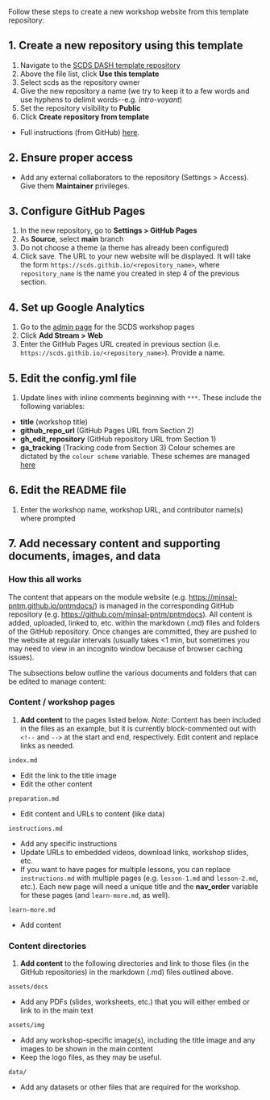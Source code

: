 Follow these steps to create a new workshop website from this template repository: 

## 1. Create a new repository using this template
1. Navigate to the [SCDS DASH template repository](https://github.com/scds/dash-template)
2. Above the file list, click **Use this template**
3. Select scds as the repository owner 
4. Give the new repository a name (we try to keep it to a few words and use hyphens to delimit words--e.g. *intro-voyant*)
5. Set the repository visibility to **Public**
6. Click **Create repository from template**
- Full instructions (from GitHub) [here](https://docs.github.com/en/free-pro-team@latest/github/creating-cloning-and-archiving-repositories/creating-a-repository-from-a-template#creating-a-repository-from-a-template).

## 2. Ensure proper access
* Add any external collaborators to the repository (Settings > Access). Give them **Maintainer** privileges.

## 3. Configure GitHub Pages
1. In the new repository, go to **Settings > GitHub Pages**
2. As **Source**, select **main** branch
3. Do not choose a theme (a theme has already been configured) 
4. Click save. The URL to your new website will be displayed. It will take the form ```https://scds.githib.io/<repository_name>```, where ```repository_name``` is the name you created in step 4 of the previous section. 

## 4. Set up Google Analytics
1. Go to the [admin page](https://analytics.google.com/analytics/web/#/a2574088p251711101/admin) for the SCDS workshop pages
2. Click **Add Stream > Web**
3. Enter the GitHub Pages URL created in previous section (i.e. ```https://scds.githib.io/<repository_name>```). Provide a name.

## 5. Edit the config.yml file 
1. Update lines with inline comments beginning with ```***```. These include the following variables:
  - **title** (workshop title)
  - **github_repo_url** (GitHub Pages URL from Section 2)
  - **gh_edit_repository** (GitHub repository URL from Section 1)
  - **ga_tracking** (Tracking code from Section 3)
Colour schemes are dictated by the ```colour scheme``` variable. These schemes are managed [here](https://github.com/scds/just-the-docs/tree/master/_sass/color_schemes)
  
## 6. Edit the README file 
1. Enter the workshop name, workshop URL, and contributor name(s) where prompted

## 7. Add necessary content and supporting documents, images, and data  
### How this all works  
The content that appears on the module website (e.g. https://minsal-pntm.github.io/pntmdocs/) is managed in the corresponding GitHub repository (e.g. https://github.com/minsal-pntm/pntmdocs). All content is added, uploaded, linked to, etc. within the markdown (.md) files and folders of the GitHub repository. Once changes are committed, they are pushed to the website at regular intervals (usually takes <1 min, but sometimes you may need to view in an incognito window because of browser caching issues).  

The subsections below outline the various documents and folders that can be edited to manage content: 

### Content / workshop pages
1. **Add content** to the pages listed below. *Note*: Content has been included in the files as an example, but it is currently block-commented out with ```<!--``` and ```-->``` at the start and end, respectively. Edit content and replace links as needed. 

```index.md```
- Edit the link to the title image 
- Edit the other content

```preparation.md```
- Edit content and URLs to content (like data)

```instructions.md```
- Add any specific instructions 
- Update URLs to embedded videos, download links, workshop slides, etc.
- If you want to have pages for multiple lessons, you can replace ```instructions.md``` with multiple pages (e.g. ```lesson-1.md``` and ```lesson-2.md```, etc.). Each new page will need a unique title and the **nav_order** variable for these pages (and ```learn-more.md```, as well).

```learn-more.md```
- Add content

### Content directories
1. **Add content** to the following directories and link to those files (in the GitHub repositories) in the markdown (.md) files outlined above.

```assets/docs```
- Add any PDFs (slides, worksheets, etc.) that you will either embed or link to in the main text

```assets/img```
- Add any workshop-specific image(s), including the title image and any images to be shown in the main content
- Keep the logo files, as they may be useful.

```data/```
- Add any datasets or other files that are required for the workshop.
